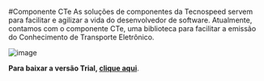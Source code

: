 #Componente CTe
As soluções de componentes da Tecnospeed servem para facilitar e agilizar a vida do desenvolvedor de software. 
Atualmente, contamos com o componente CTe, uma biblioteca para facilitar a emissão do Conhecimento de Transporte Eletrônico. 

![image](https://user-images.githubusercontent.com/93938979/142222636-7723d8d1-774b-4c9e-8816-fe1aef67bb5a.png)


**Para baixar a versão Trial, [clique aqui](https://tecnospeed-trial.s3.sa-east-1.amazonaws.com/setup_cte_tecnoaccount_12.1.60.5292.exe "Baixar o Componente CTe Trial")**.
